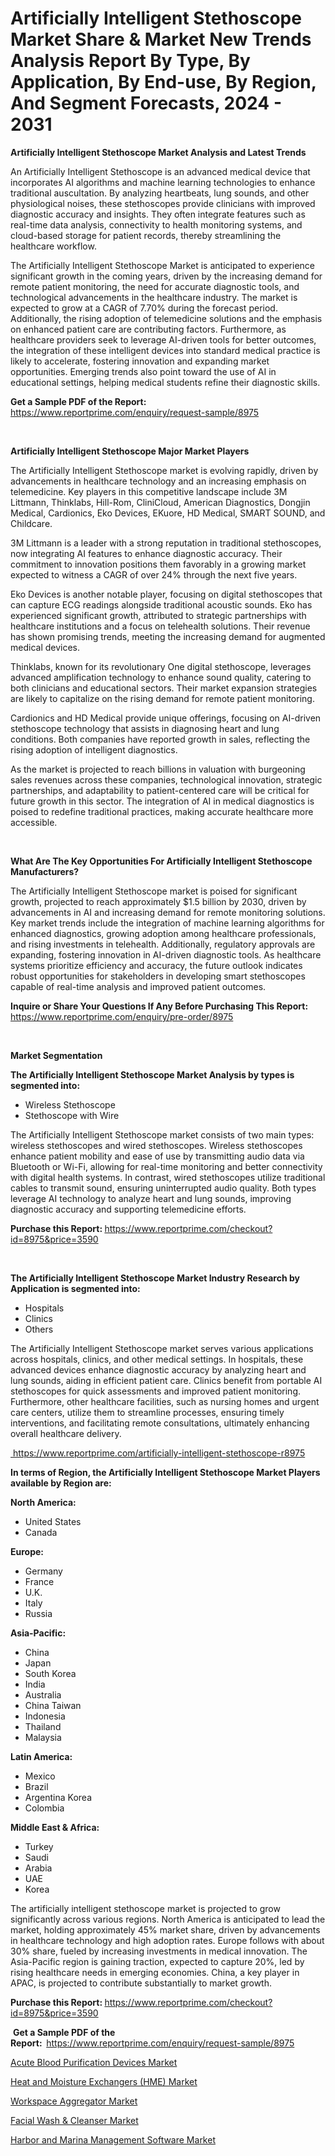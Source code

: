 <p><h1>Artificially Intelligent Stethoscope Market Share & Market New Trends Analysis Report By Type, By Application, By End-use, By Region, And Segment Forecasts, 2024 - 2031</h1></p><p><strong>Artificially Intelligent Stethoscope Market Analysis and Latest Trends</strong></p>
<p><p>An Artificially Intelligent Stethoscope is an advanced medical device that incorporates AI algorithms and machine learning technologies to enhance traditional auscultation. By analyzing heartbeats, lung sounds, and other physiological noises, these stethoscopes provide clinicians with improved diagnostic accuracy and insights. They often integrate features such as real-time data analysis, connectivity to health monitoring systems, and cloud-based storage for patient records, thereby streamlining the healthcare workflow.</p><p>The Artificially Intelligent Stethoscope Market is anticipated to experience significant growth in the coming years, driven by the increasing demand for remote patient monitoring, the need for accurate diagnostic tools, and technological advancements in the healthcare industry. The market is expected to grow at a CAGR of 7.70% during the forecast period. Additionally, the rising adoption of telemedicine solutions and the emphasis on enhanced patient care are contributing factors. Furthermore, as healthcare providers seek to leverage AI-driven tools for better outcomes, the integration of these intelligent devices into standard medical practice is likely to accelerate, fostering innovation and expanding market opportunities. Emerging trends also point toward the use of AI in educational settings, helping medical students refine their diagnostic skills.</p></p>
<p><strong>Get a Sample PDF of the Report:&nbsp;</strong> <a href="https://www.reportprime.com/enquiry/request-sample/8975">https://www.reportprime.com/enquiry/request-sample/8975</a></p>
<p>&nbsp;</p>
<p><strong>Artificially Intelligent Stethoscope Major Market Players</strong></p>
<p><p>The Artificially Intelligent Stethoscope market is evolving rapidly, driven by advancements in healthcare technology and an increasing emphasis on telemedicine. Key players in this competitive landscape include 3M Littmann, Thinklabs, Hill-Rom, CliniCloud, American Diagnostics, Dongjin Medical, Cardionics, Eko Devices, EKuore, HD Medical, SMART SOUND, and Childcare.</p><p>3M Littmann is a leader with a strong reputation in traditional stethoscopes, now integrating AI features to enhance diagnostic accuracy. Their commitment to innovation positions them favorably in a growing market expected to witness a CAGR of over 24% through the next five years.</p><p>Eko Devices is another notable player, focusing on digital stethoscopes that can capture ECG readings alongside traditional acoustic sounds. Eko has experienced significant growth, attributed to strategic partnerships with healthcare institutions and a focus on telehealth solutions. Their revenue has shown promising trends, meeting the increasing demand for augmented medical devices.</p><p>Thinklabs, known for its revolutionary One digital stethoscope, leverages advanced amplification technology to enhance sound quality, catering to both clinicians and educational sectors. Their market expansion strategies are likely to capitalize on the rising demand for remote patient monitoring.</p><p>Cardionics and HD Medical provide unique offerings, focusing on AI-driven stethoscope technology that assists in diagnosing heart and lung conditions. Both companies have reported growth in sales, reflecting the rising adoption of intelligent diagnostics.</p><p>As the market is projected to reach billions in valuation with burgeoning sales revenues across these companies, technological innovation, strategic partnerships, and adaptability to patient-centered care will be critical for future growth in this sector. The integration of AI in medical diagnostics is poised to redefine traditional practices, making accurate healthcare more accessible.</p></p>
<p>&nbsp;</p>
<p><strong>What Are The Key Opportunities For Artificially Intelligent Stethoscope Manufacturers?</strong></p>
<p><p>The Artificially Intelligent Stethoscope market is poised for significant growth, projected to reach approximately $1.5 billion by 2030, driven by advancements in AI and increasing demand for remote monitoring solutions. Key market trends include the integration of machine learning algorithms for enhanced diagnostics, growing adoption among healthcare professionals, and rising investments in telehealth. Additionally, regulatory approvals are expanding, fostering innovation in AI-driven diagnostic tools. As healthcare systems prioritize efficiency and accuracy, the future outlook indicates robust opportunities for stakeholders in developing smart stethoscopes capable of real-time analysis and improved patient outcomes.</p></p>
<p><strong>Inquire or Share Your Questions If Any Before Purchasing This Report:</strong> <a href="https://www.reportprime.com/enquiry/pre-order/8975">https://www.reportprime.com/enquiry/pre-order/8975</a></p>
<p>&nbsp;</p>
<p><strong>Market Segmentation</strong></p>
<p><strong>The Artificially Intelligent Stethoscope Market Analysis by types is segmented into:</strong></p>
<p><ul><li>Wireless Stethoscope</li><li>Stethoscope with Wire</li></ul></p>
<p><p>The Artificially Intelligent Stethoscope market consists of two main types: wireless stethoscopes and wired stethoscopes. Wireless stethoscopes enhance patient mobility and ease of use by transmitting audio data via Bluetooth or Wi-Fi, allowing for real-time monitoring and better connectivity with digital health systems. In contrast, wired stethoscopes utilize traditional cables to transmit sound, ensuring uninterrupted audio quality. Both types leverage AI technology to analyze heart and lung sounds, improving diagnostic accuracy and supporting telemedicine efforts.</p></p>
<p><strong>Purchase this Report:&nbsp;</strong><a href="https://www.reportprime.com/checkout?id=8975&price=3590">https://www.reportprime.com/checkout?id=8975&price=3590</a></p>
<p>&nbsp;</p>
<p><strong>The Artificially Intelligent Stethoscope Market Industry Research by Application is segmented into:</strong></p>
<p><ul><li>Hospitals</li><li>Clinics</li><li>Others</li></ul></p>
<p><p>The Artificially Intelligent Stethoscope market serves various applications across hospitals, clinics, and other medical settings. In hospitals, these advanced devices enhance diagnostic accuracy by analyzing heart and lung sounds, aiding in efficient patient care. Clinics benefit from portable AI stethoscopes for quick assessments and improved patient monitoring. Furthermore, other healthcare facilities, such as nursing homes and urgent care centers, utilize them to streamline processes, ensuring timely interventions, and facilitating remote consultations, ultimately enhancing overall healthcare delivery.</p></p>
<p><a href="https://www.reportprime.com/artificially-intelligent-stethoscope-r8975">&nbsp;https://www.reportprime.com/artificially-intelligent-stethoscope-r8975</a></p>
<p><strong>In terms of Region, the Artificially Intelligent Stethoscope Market Players available by Region are:</strong></p>
<p>
    <p> <strong> North America: </strong>
        <ul>
            <li>United States</li>
            <li>Canada</li>
        </ul>
        </p> 
    <p> <strong> Europe: </strong>
        <ul>
            <li>Germany</li>
            <li>France</li>
            <li>U.K.</li>
            <li>Italy</li>
            <li>Russia</li>
        </ul>
        </p> 
    <p> <strong> Asia-Pacific: </strong>
        <ul>
            <li>China</li>
            <li>Japan</li>
            <li>South Korea</li>
            <li>India</li>
            <li>Australia</li>
            <li>China Taiwan</li>
            <li>Indonesia</li>
            <li>Thailand</li>
            <li>Malaysia</li>
        </ul>
        </p> 
    <p> <strong> Latin America: </strong>
        <ul>
            <li>Mexico</li>
            <li>Brazil</li>
            <li>Argentina Korea</li>
            <li>Colombia</li>
        </ul>
        </p> 
    <p> <strong> Middle East & Africa: </strong>
        <ul>
            <li>Turkey</li>
            <li>Saudi</li>
            <li>Arabia</li>
            <li>UAE</li>
            <li>Korea</li>
        </ul>
    </p>
    </p>
<p><p>The artificially intelligent stethoscope market is projected to grow significantly across various regions. North America is anticipated to lead the market, holding approximately 45% market share, driven by advancements in healthcare technology and high adoption rates. Europe follows with about 30% share, fueled by increasing investments in medical innovation. The Asia-Pacific region is gaining traction, expected to capture 20%, led by rising healthcare needs in emerging economies. China, a key player in APAC, is projected to contribute substantially to market growth.</p></p>
<p><strong>Purchase this Report: </strong><a href="https://www.reportprime.com/checkout?id=8975&price=3590">https://www.reportprime.com/checkout?id=8975&price=3590</a></p>
<p>&nbsp;<strong>Get a Sample PDF of the Report:&nbsp;&nbsp;</strong><a href="https://www.reportprime.com/enquiry/request-sample/8975">https://www.reportprime.com/enquiry/request-sample/8975</a></p>
<p><strong></strong></p>
<p><p><a href="https://github.com/MarciaRunte/Market-Research-Report-List-1/blob/main/acute-blood-purification-devices-market.md">Acute Blood Purification Devices Market</a></p><p><a href="https://github.com/MariaWashington76/Market-Research-Report-List-1/blob/main/heat-and-moisture-exchangers-hme-market.md">Heat and Moisture Exchangers (HME) Market</a></p><p><a href="https://www.linkedin.com/pulse/workspace-aggregator-market-global-trends-forecast-2024-afrlc?trackingId=qEmIIqwpTcK6Uy7QnNbC1A%3D%3D">Workspace Aggregator Market</a></p><p><a href="https://issuu.com/reportprime-2/docs/facial-wash-cleanser-market-size-20_dacff5229e3b46">Facial Wash & Cleanser Market</a></p><p><a href="https://issuu.com/reportprime-2/docs/harbor-and-marina-management-softwa_c7e25366669053">Harbor and Marina Management Software Market</a></p></p>
